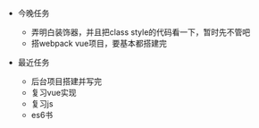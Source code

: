 - 今晚任务
  - 弄明白装饰器，并且把class style的代码看一下，暂时先不管吧
  - 搭webpack vue项目，要基本都搭建完


- 最近任务
  - 后台项目搭建并写完
  - 复习vue实现
  - 复习js
  - es6书